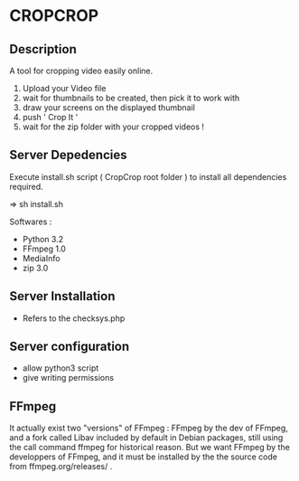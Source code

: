 CROPCROP
========

Description
-----------
A tool for cropping video easily online.

1. Upload your Video file
2. wait for thumbnails to be created, then pick it to work with
3. draw your screens on the displayed thumbnail
4. push ' Crop It '
5. wait for the zip folder with your cropped videos !

Server Depedencies
------------------
Execute install.sh script ( CropCrop root folder ) to install all dependencies required.

 =>    sh install.sh

Softwares :
* Python 3.2
* FFmpeg 1.0
* MediaInfo
* zip 3.0

Server Installation
-------------------

* Refers to the checksys.php

Server configuration
--------------------

* allow python3 script
* give writing permissions

FFmpeg
------
It actually exist two "versions" of FFmpeg : FFmpeg by the dev of FFmpeg, and a fork called Libav included by default in Debian packages, still using the call command ffmpeg for historical reason. But we want FFmpeg by the developpers of FFmpeg, and it must be installed by the the source code from ffmpeg.org/releases/ .